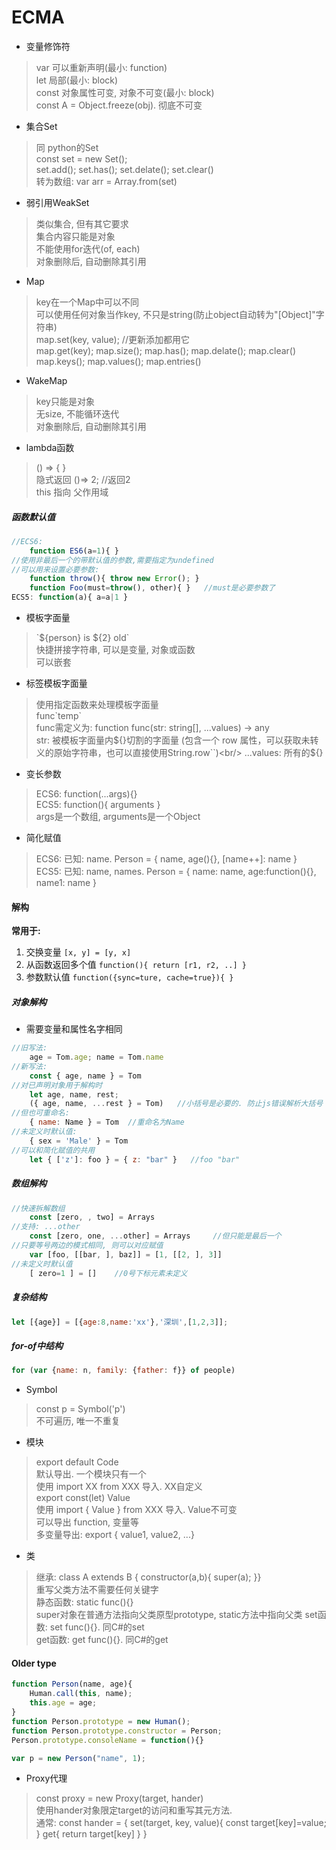 # ECMA

+ 变量修饰符
> var 可以重新声明(最小: function)<br/>
> let 局部(最小: block)<br/>
> const 对象属性可变, 对象不可变(最小: block)<br/>
> const A = Object.freeze(obj). 彻底不可变
+ 集合Set
> 同 python的Set<br/>
> const set = new Set();<br/>
> set.add(); set.has(); set.delate(); set.clear()<br/>
> 转为数组: var arr = Array.from(set)
+ 弱引用WeakSet
> 类似集合, 但有其它要求<br/>
> 集合内容只能是对象<br/>
> 不能使用for迭代(of, each)<br/>
> 对象删除后, 自动删除其引用
+ Map
> key在一个Map中可以不同<br/>
> 可以使用任何对象当作key, 不只是string(防止object自动转为"[Object]"字符串)<br/>
> map.set(key, value);  //更新添加都用它<br/> 
> map.get(key); map.size(); map.has(); map.delate(); map.clear()<br/>
> map.keys(); map.values(); map.entries()
+ WakeMap
> key只能是对象<br/>
> 无size, 不能循环迭代<br/>
> 对象删除后, 自动删除其引用
+ lambda函数
> () => { }<br/>
> 隐式返回 ()=> 2; //返回2<br/>
> this 指向 父作用域

##### 函数默认值
```js
//ECS6:
    function ES6(a=1){ }
//使用非最后一个的带默认值的参数,需要指定为undefined
//可以用来设置必要参数:
    function throw(){ throw new Error(); }
    function Foo(must=throw(), other){ }   //must是必要参数了
ECS5: function(a){ a=a|1 }
```
+ 模板字面量
> \`${person} is ${2} old\`<br/>
> 快捷拼接字符串, 可以是变量, 对象或函数<br/>
> 可以嵌套
+ 标签模板字面量
> 使用指定函数来处理模板字面量<br/>
> func\`temp\`<br/>
> func需定义为: function func(str: string[], ...values) -> any<br/>
> str: 被模板字面量内${}切割的字面量 (包含一个 row 属性，可以获取未转义的原始字符串，也可以直接使用String.row``)<br/>
> ...values: 所有的${}
+ 变长参数
> ECS6: function(...args){}<br/>
> ECS5: function(){ arguments }<br/>
> args是一个数组, arguments是一个Object
+ 简化赋值
> ECS6: 已知: name. Person = { name, age(){}, [name++]: name }<br/>
> ECS5: 已知: name, names. Person = { name: name, age:function(){}, name1: name }

#### 解构
**常用于:**

1. 交换变量 `[x, y] = [y, x]`
2. 从函数返回多个值 `function(){ return [r1, r2, ..] }`
3. 参数默认值 `function({sync=ture, cache=true}){ }`
##### 对象解构
+ 需要变量和属性名字相同
```js
//旧写法:
    age = Tom.age; name = Tom.name
//新写法:
    const { age, name } = Tom
//对已声明对象用于解构时
    let age, name, rest;
    ({ age, name, ...rest } = Tom)   //小括号是必要的. 防止js错误解析大括号
//但也可重命名:
    { name: Name } = Tom  //重命名为Name
//未定义时默认值:
    { sex = 'Male' } = Tom
//可以和简化赋值的共用
    let { ['z']: foo } = { z: "bar" }   //foo "bar"
```
##### 数组解构
```js
//快速拆解数组
    const [zero, , two] = Arrays
//支持: ...other
    const [zero, one, ...other] = Arrays     //但只能是最后一个
//只要等号两边的模式相同, 则可以对应赋值
    var [foo, [[bar, ], baz]] = [1, [[2, ], 3]]
//未定义时默认值
    [ zero=1 ] = []    //0号下标元素未定义
```
##### 复杂结构
```js
let [{age}] = [{age:8,name:'xx'},'深圳',[1,2,3]];
```
##### for-of中结构
```js
for (var {name: n, family: {father: f}} of people)
```
+ Symbol
> const p = Symbol('p')<br/>
> 不可遍历, 唯一不重复
+ 模块
> export default Code<br/>
> 默认导出. 一个模块只有一个<br/>
> 使用 import XX from XXX 导入. XX自定义<br/>
> export const(let) Value<br/>
> 使用 import { Value } from XXX 导入. Value不可变<br/>
> 可以导出 function, 变量等<br/>
> 多变量导出: export { value1, value2, ...}
+ 类
> 继承: class A extends B { constructor(a,b){ super(a); }}<br/>
> 重写父类方法不需要任何关键字<br/>
> 静态函数: static func(){}<br/>
> super对象在普通方法指向父类原型prototype, static方法中指向父类
> set函数: set func(){}. 同C#的set<br/>
> get函数: get func(){}. 同C#的get

#### Older type
```js
function Person(name, age){
    Human.call(this, name);
    this.age = age;
}
function Person.prototype = new Human();
function Person.prototype.constructor = Person;
Person.prototype.consoleName = function(){}

var p = new Person("name", 1);
```
+ Proxy代理
> const proxy = new Proxy(target, hander)<br/>
> 使用hander对象限定target的访问和重写其元方法.<br/>
> 通常: const hander = { set(target, key, value){ const target[key]=value; } get{ return target[key] } }
